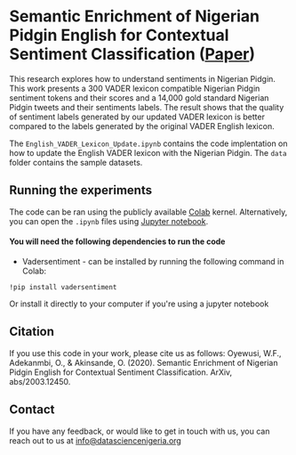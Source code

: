 # Semantic Enrichment of Nigerian Pidgin English for Contextual Sentiment Classification ([Paper](https://arxiv.org/pdf/2003.12450.pdf))
This research explores how to understand sentiments in Nigerian Pidgin. 
This work presents a 300 VADER lexicon compatible Nigerian Pidgin sentiment tokens and their scores and a 14,000 gold standard Nigerian Pidgin tweets and their sentiments labels.
The result shows that the quality of sentiment labels generated by our updated VADER lexicon is better compared to the labels generated by the original VADER English lexicon.
 
The `English_VADER_Lexicon_Update.ipynb` contains the code implentation on how to update the English VADER lexicon with the Nigerian Pidgin.
The `data` folder contains the sample datasets.

## Running the experiments
The code can be ran using the publicly available [Colab](https://colab.research.google.com/notebooks/intro.ipynb) kernel. 
Alternatively, you can open the `.ipynb` files using [Jupyter notebook](http://jupyter.org/install.html). 
#### You will need the following dependencies to run the code
- Vadersentiment - can be installed by running the following command in Colab:
```
!pip install vadersentiment
```
Or install it directly to your computer if you're using a jupyter notebook

## Citation
If you use this code in your work, please cite us as follows:
Oyewusi, W.F., Adekanmbi, O., & Akinsande, O. (2020). Semantic Enrichment of Nigerian Pidgin English for Contextual Sentiment Classification. ArXiv, abs/2003.12450.

## Contact
If you have any feedback, or would like to get in touch with us, you can reach out to us at info@datasciencenigeria.org
